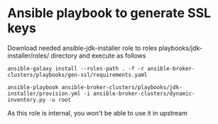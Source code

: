 # Ansible playbook to generate SSL keys

Download needed ansible-jdk-installer role to roles playbooks/jdk-installer/roles/ directory and execute as follows
```
ansible-galaxy install --roles-path . -f -r ansible-broker-clusters/playbooks/gen-ssl/requirements.yaml
```

```
ansible-playbook ansible-broker-clusters/playbooks/jdk-installer/provision.yml -i ansible-broker-clusters/dynamic-inventory.py -u root
```

As this role is internal, you won't be able to use it in upstream